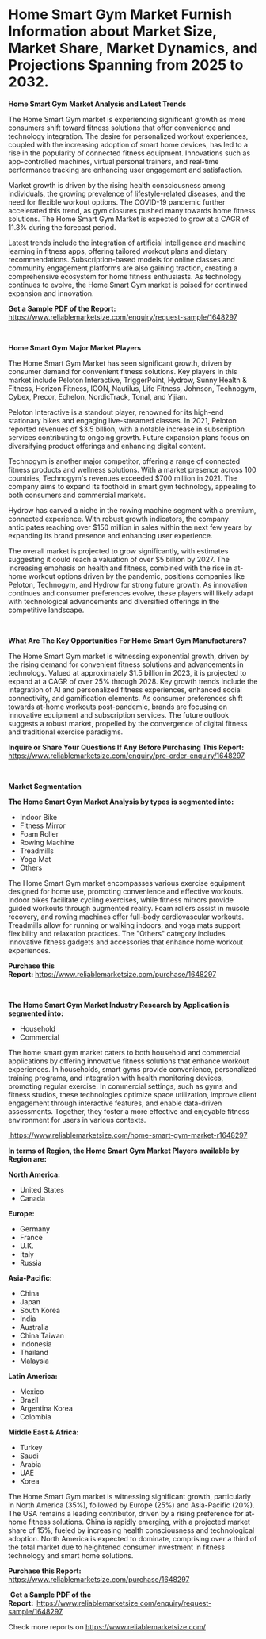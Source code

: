 <p><h1>Home Smart Gym Market Furnish Information about Market Size, Market Share, Market Dynamics, and Projections Spanning from 2025 to 2032.</h1></p><p><strong>Home Smart Gym Market Analysis and Latest Trends</strong></p>
<p><p>The Home Smart Gym market is experiencing significant growth as more consumers shift toward fitness solutions that offer convenience and technology integration. The desire for personalized workout experiences, coupled with the increasing adoption of smart home devices, has led to a rise in the popularity of connected fitness equipment. Innovations such as app-controlled machines, virtual personal trainers, and real-time performance tracking are enhancing user engagement and satisfaction.</p><p>Market growth is driven by the rising health consciousness among individuals, the growing prevalence of lifestyle-related diseases, and the need for flexible workout options. The COVID-19 pandemic further accelerated this trend, as gym closures pushed many towards home fitness solutions. The Home Smart Gym Market is expected to grow at a CAGR of 11.3% during the forecast period. </p><p>Latest trends include the integration of artificial intelligence and machine learning in fitness apps, offering tailored workout plans and dietary recommendations. Subscription-based models for online classes and community engagement platforms are also gaining traction, creating a comprehensive ecosystem for home fitness enthusiasts. As technology continues to evolve, the Home Smart Gym market is poised for continued expansion and innovation.</p></p>
<p><strong>Get a Sample PDF of the Report:&nbsp;</strong> <a href="https://www.reliablemarketsize.com/enquiry/request-sample/1648297?utm_campaign=2005&utm_medium=2&utm_source=Github&utm_content=ia&utm_term=07022025&utm_id=home-smart-gym">https://www.reliablemarketsize.com/enquiry/request-sample/1648297</a></p>
<p>&nbsp;</p>
<p><strong>Home Smart Gym Major Market Players</strong></p>
<p><p>The Home Smart Gym Market has seen significant growth, driven by consumer demand for convenient fitness solutions. Key players in this market include Peloton Interactive, TriggerPoint, Hydrow, Sunny Health & Fitness, Horizon Fitness, ICON, Nautilus, Life Fitness, Johnson, Technogym, Cybex, Precor, Echelon, NordicTrack, Tonal, and Yijian.</p><p>Peloton Interactive is a standout player, renowned for its high-end stationary bikes and engaging live-streamed classes. In 2021, Peloton reported revenues of $3.5 billion, with a notable increase in subscription services contributing to ongoing growth. Future expansion plans focus on diversifying product offerings and enhancing digital content.</p><p>Technogym is another major competitor, offering a range of connected fitness products and wellness solutions. With a market presence across 100 countries, Technogym's revenues exceeded $700 million in 2021. The company aims to expand its foothold in smart gym technology, appealing to both consumers and commercial markets.</p><p>Hydrow has carved a niche in the rowing machine segment with a premium, connected experience. With robust growth indicators, the company anticipates reaching over $150 million in sales within the next few years by expanding its brand presence and enhancing user experience.</p><p>The overall market is projected to grow significantly, with estimates suggesting it could reach a valuation of over $5 billion by 2027. The increasing emphasis on health and fitness, combined with the rise in at-home workout options driven by the pandemic, positions companies like Peloton, Technogym, and Hydrow for strong future growth. As innovation continues and consumer preferences evolve, these players will likely adapt with technological advancements and diversified offerings in the competitive landscape.</p></p>
<p>&nbsp;</p>
<p><strong>What Are The Key Opportunities For Home Smart Gym Manufacturers?</strong></p>
<p><p>The Home Smart Gym market is witnessing exponential growth, driven by the rising demand for convenient fitness solutions and advancements in technology. Valued at approximately $1.5 billion in 2023, it is projected to expand at a CAGR of over 25% through 2028. Key growth trends include the integration of AI and personalized fitness experiences, enhanced social connectivity, and gamification elements. As consumer preferences shift towards at-home workouts post-pandemic, brands are focusing on innovative equipment and subscription services. The future outlook suggests a robust market, propelled by the convergence of digital fitness and traditional exercise paradigms.</p></p>
<p><strong>Inquire or Share Your Questions If Any Before Purchasing This Report:</strong> <a href="https://www.reliablemarketsize.com/enquiry/pre-order-enquiry/1648297?utm_campaign=2005&utm_medium=2&utm_source=Github&utm_content=ia&utm_term=07022025&utm_id=home-smart-gym">https://www.reliablemarketsize.com/enquiry/pre-order-enquiry/1648297</a></p>
<p>&nbsp;</p>
<p><strong>Market Segmentation</strong></p>
<p><strong>The Home Smart Gym Market Analysis by types is segmented into:</strong></p>
<p><ul><li>Indoor Bike</li><li>Fitness Mirror</li><li>Foam Roller</li><li>Rowing Machine</li><li>Treadmills</li><li>Yoga Mat</li><li>Others</li></ul></p>
<p><p>The Home Smart Gym market encompasses various exercise equipment designed for home use, promoting convenience and effective workouts. Indoor bikes facilitate cycling exercises, while fitness mirrors provide guided workouts through augmented reality. Foam rollers assist in muscle recovery, and rowing machines offer full-body cardiovascular workouts. Treadmills allow for running or walking indoors, and yoga mats support flexibility and relaxation practices. The "Others" category includes innovative fitness gadgets and accessories that enhance home workout experiences.</p></p>
<p><strong>Purchase this Report:&nbsp;</strong><a href="https://www.reliablemarketsize.com/purchase/1648297?utm_campaign=2005&utm_medium=2&utm_source=Github&utm_content=ia&utm_term=07022025&utm_id=home-smart-gym">https://www.reliablemarketsize.com/purchase/1648297</a></p>
<p>&nbsp;</p>
<p><strong>The Home Smart Gym Market Industry Research by Application is segmented into:</strong></p>
<p><ul><li>Household</li><li>Commercial</li></ul></p>
<p><p>The home smart gym market caters to both household and commercial applications by offering innovative fitness solutions that enhance workout experiences. In households, smart gyms provide convenience, personalized training programs, and integration with health monitoring devices, promoting regular exercise. In commercial settings, such as gyms and fitness studios, these technologies optimize space utilization, improve client engagement through interactive features, and enable data-driven assessments. Together, they foster a more effective and enjoyable fitness environment for users in various contexts.</p></p>
<p><a href="https://www.reliablemarketsize.com/home-smart-gym-market-r1648297?utm_campaign=2005&utm_medium=2&utm_source=Github&utm_content=ia&utm_term=07022025&utm_id=home-smart-gym">&nbsp;https://www.reliablemarketsize.com/home-smart-gym-market-r1648297</a></p>
<p><strong>In terms of Region, the Home Smart Gym Market Players available by Region are:</strong></p>
<p>
    <p> <strong> North America: </strong>
        <ul>
            <li>United States</li>
            <li>Canada</li>
        </ul>
        </p> 
    <p> <strong> Europe: </strong>
        <ul>
            <li>Germany</li>
            <li>France</li>
            <li>U.K.</li>
            <li>Italy</li>
            <li>Russia</li>
        </ul>
        </p> 
    <p> <strong> Asia-Pacific: </strong>
        <ul>
            <li>China</li>
            <li>Japan</li>
            <li>South Korea</li>
            <li>India</li>
            <li>Australia</li>
            <li>China Taiwan</li>
            <li>Indonesia</li>
            <li>Thailand</li>
            <li>Malaysia</li>
        </ul>
        </p> 
    <p> <strong> Latin America: </strong>
        <ul>
            <li>Mexico</li>
            <li>Brazil</li>
            <li>Argentina Korea</li>
            <li>Colombia</li>
        </ul>
        </p> 
    <p> <strong> Middle East & Africa: </strong>
        <ul>
            <li>Turkey</li>
            <li>Saudi</li>
            <li>Arabia</li>
            <li>UAE</li>
            <li>Korea</li>
        </ul>
    </p>
    </p>
<p><p>The Home Smart Gym market is witnessing significant growth, particularly in North America (35%), followed by Europe (25%) and Asia-Pacific (20%). The USA remains a leading contributor, driven by a rising preference for at-home fitness solutions. China is rapidly emerging, with a projected market share of 15%, fueled by increasing health consciousness and technological adoption. North America is expected to dominate, comprising over a third of the total market due to heightened consumer investment in fitness technology and smart home solutions.</p></p>
<p><strong>Purchase this Report: </strong><a href="https://www.reliablemarketsize.com/purchase/1648297?utm_campaign=2005&utm_medium=2&utm_source=Github&utm_content=ia&utm_term=07022025&utm_id=home-smart-gym">https://www.reliablemarketsize.com/purchase/1648297</a></p>
<p>&nbsp;<strong>Get a Sample PDF of the Report:&nbsp;&nbsp;</strong><a href="https://www.reliablemarketsize.com/enquiry/request-sample/1648297?utm_campaign=2005&utm_medium=2&utm_source=Github&utm_content=ia&utm_term=07022025&utm_id=home-smart-gym">https://www.reliablemarketsize.com/enquiry/request-sample/1648297</a></p>
<p><strong></strong></p>
<p>Check more reports on <a href="https://www.reliablemarketsize.com/?utm_campaign=2005&utm_medium=2&utm_source=Github&utm_content=ia&utm_term=07022025&utm_id=home-smart-gym">https://www.reliablemarketsize.com/</a></p>